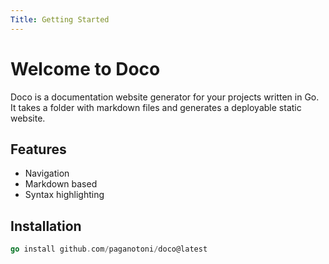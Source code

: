 ```yaml
---
Title: Getting Started
---
```

# Welcome to Doco

Doco is a documentation website generator for your projects written in Go. It takes a folder with markdown files and generates a deployable static website.

## Features

- Navigation
- Markdown based
- Syntax highlighting

## Installation

```go
go install github.com/paganotoni/doco@latest
```



